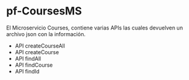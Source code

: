 # pf-CoursesMS

El Microservicio Courses, contiene varias APIs las cuales devuelven un archivo json con la información.

- API createCourseAll
- API createCourse
- API findAll
- API findCourse
- API findId
